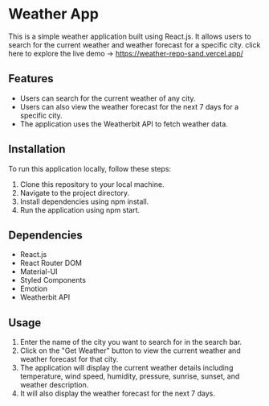 # Weather App

This is a simple weather application built using React.js. It allows users to search for the current weather and weather forecast for a specific city.
click here to explore the live demo -> https://weather-repo-sand.vercel.app/

## Features

- Users can search for the current weather of any city.
- Users can also view the weather forecast for the next 7 days for a specific city.
- The application uses the Weatherbit API to fetch weather data.

## Installation

To run this application locally, follow these steps:

1. Clone this repository to your local machine.
2. Navigate to the project directory.
3. Install dependencies using npm install.
4. Run the application using npm start.

## Dependencies

- React.js
- React Router DOM
- Material-UI
- Styled Components
- Emotion
- Weatherbit API

## Usage

1. Enter the name of the city you want to search for in the search bar.
2. Click on the "Get Weather" button to view the current weather and weather forecast for that city.
3. The application will display the current weather details including temperature, wind speed, humidity, pressure, sunrise, sunset, and weather description.
4. It will also display the weather forecast for the next 7 days.
